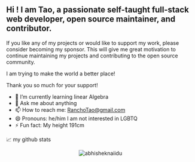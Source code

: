 ## Hi !  I am Tao, a passionate self-taught full-stack web developer, open source maintainer, and contributor.

If you like any of my projects or would like to support my work, please consider becoming my sponsor. This will give me great motivation to continue maintaining my projects and contributing to the open source community.

I am trying to make the world a better place!

Thank you so much for your support! 

- 🌱 I’m currently learning linear Algebra
- 💬 Ask me about anything
- 📫 How to reach me: RanchoTao@gmail.com
- 😄 Pronouns: he/him  I am not interested in LGBTQ
- ⚡ Fun fact: My height 191cm

📈 my github stats

<p align="center"> <img src="https://github-readme-stats.vercel.app/api?username=abhisheknaiidu&show_icons=true&theme=gotham" alt="abhisheknaiidu" />
